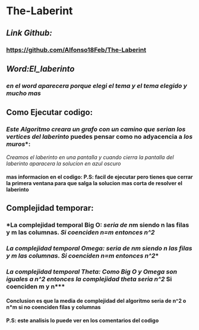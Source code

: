 # The-Laberint
## *Link Github:*
### **https://github.com/Alfonso18Feb/The-Laberint**
## *Word:El_laberinto*
### *en el word aparecera porque elegi el tema y el tema elegido y mucho mas*
## Como Ejecutar codigo:
### *Este Algoritmo creara un grafo con un camino que serian los vertices del laberinto* puedes pensar como no adyacencia a *los muros**:
*Creamos el laberinto en una pantalla y cuando cierra la pantalla del laberinto aparacera la solucion en azul oscuro*
#### **mas informacion en el codigo: P.S: facil de ejecutar pero tienes que cerrar la primera ventana para que salga la solucion mas corta de resolver el laberinto**
## **Complejidad temporar:**
### *La complejidad temporal Big O: *seria de n*m siendo n las filas y m las columnas. *Si coenciden n=m entonces n^*2**
### *La complejidad temporal Omega: *seria de n*m siendo n las filas y m las columnas. *Si coenciden n=m entonces n^2***
### *La complejidad temporal Theta: *Como Big O y Omega son iguales a n^2 entonces la complejidad theta seria n^2** Si coenciden m y n***
#### **Conclusion es que la media de complejidad del algoritmo seria de n^2 o n*m si no coenciden filas y columnas** 
#### **P.S: este analisis lo puede ver en los comentarios del codigo**
